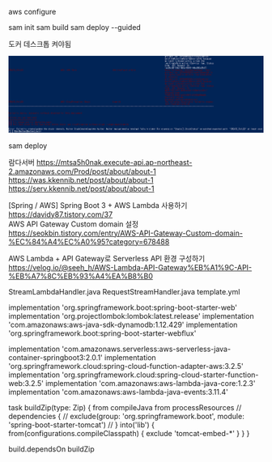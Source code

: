 aws configure


sam init
sam build
sam deploy --guided

도커 데스크톱 켜야됨

![alt text](image-1.png)



sam deploy




람다서버	https://mtsa5h0nak.execute-api.ap-northeast-2.amazonaws.com/Prod/post/about/about-1			
	https://was.kkennib.net/post/about/about-1			
	https://serv.kkennib.net/post/about/about-1			
				
				
[Spring / AWS] Spring Boot 3 + AWS Lambda 사용하기	https://davidy87.tistory.com/37			
AWS API Gateway Custom domain 설정	https://seokbin.tistory.com/entry/AWS-API-Gateway-Custom-domain-%EC%84%A4%EC%A0%95?category=678488			
				
AWS Lambda + API Gateway로 Serverless API 환경 구성하기	https://velog.io/@seeh_h/AWS-Lambda-API-Gateway%EB%A1%9C-API-%EB%A7%8C%EB%93%A4%EA%B8%B0			


StreamLambdaHandler.java
RequestStreamHandler.java
template.yml


implementation 'org.springframework.boot:spring-boot-starter-web'
implementation 'org.projectlombok:lombok:latest.release'
implementation 'com.amazonaws:aws-java-sdk-dynamodb:1.12.429'
implementation 'org.springframework.boot:spring-boot-starter-webflux'

implementation 'com.amazonaws.serverless:aws-serverless-java-container-springboot3:2.0.1'
implementation 'org.springframework.cloud:spring-cloud-function-adapter-aws:3.2.5'
implementation 'org.springframework.cloud:spring-cloud-starter-function-web:3.2.5'
implementation 'com.amazonaws:aws-lambda-java-core:1.2.3'
implementation 'com.amazonaws:aws-lambda-java-events:3.11.4'


task buildZip(type: Zip) {
	from compileJava
	from processResources
//	dependencies {
//		exclude(group: 'org.springframework.boot', module: 'spring-boot-starter-tomcat')
//	}
	into('lib') {
		from(configurations.compileClasspath) {
			exclude 'tomcat-embed-*'
		}
	}
}

build.dependsOn buildZip